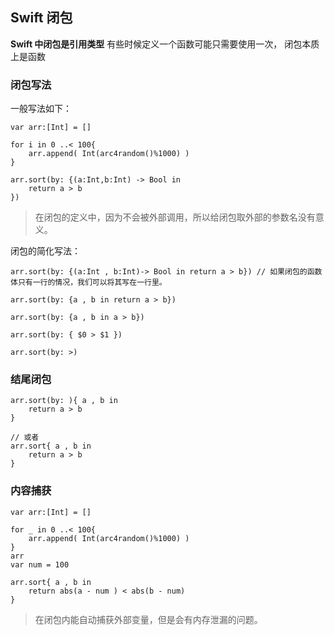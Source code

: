 ## Swift 闭包

**Swift 中闭包是引用类型** 有些时候定义一个函数可能只需要使用一次，
闭包本质上是函数

### 闭包写法
一般写法如下：
```
var arr:[Int] = []

for i in 0 ..< 100{
    arr.append( Int(arc4random()%1000) )
}

arr.sort(by: {(a:Int,b:Int) -> Bool in
    return a > b
})
```
> 在闭包的定义中，因为不会被外部调用，所以给闭包取外部的参数名没有意义。

闭包的简化写法：
```
arr.sort(by: {(a:Int , b:Int)-> Bool in return a > b}) // 如果闭包的函数体只有一行的情况，我们可以将其写在一行里。

arr.sort(by: {a , b in return a > b}) 

arr.sort(by: {a , b in a > b})

arr.sort(by: { $0 > $1 })

arr.sort(by: >)
```

### 结尾闭包
```
arr.sort(by: ){ a , b in
    return a > b
}

// 或者
arr.sort{ a , b in
    return a > b
}
```

### 内容捕获

```
var arr:[Int] = []

for _ in 0 ..< 100{
    arr.append( Int(arc4random()%1000) )
}
arr
var num = 100

arr.sort{ a , b in
    return abs(a - num ) < abs(b - num)
}
```
> 在闭包内能自动捕获外部变量，但是会有内存泄漏的问题。














